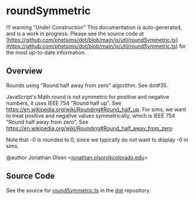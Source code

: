 # roundSymmetric

!!! warning "Under Construction"
    This documentation is auto-generated, and is a work in progress. Please see the source code at
    [https://github.com/phetsims/dot/blob/main/js/util/roundSymmetric.ts](https://github.com/phetsims/dot/blob/main/js/util/roundSymmetric.ts) for the most up-to-date information.

## Overview

Rounds using "Round half away from zero" algorithm. See dot#35.

JavaScript's Math.round is not symmetric for positive and negative numbers, it uses IEEE 754 "Round half up".
See https://en.wikipedia.org/wiki/Rounding#Round_half_up.
For sims, we want to treat positive and negative values symmetrically, which is IEEE 754 "Round half away from zero",
See https://en.wikipedia.org/wiki/Rounding#Round_half_away_from_zero

Note that -0 is rounded to 0, since we typically do not want to display -0 in sims.

@author Jonathan Olson &lt;jonathan.olson@colorado.edu&gt;



## Source Code

See the source for [roundSymmetric.ts](https://github.com/phetsims/dot/blob/main/js/util/roundSymmetric.ts) in the [dot](https://github.com/phetsims/dot) repository.
